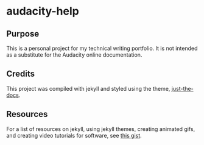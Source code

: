 # audacity-help

## Purpose

This is a personal project for my technical writing portfolio. It is not intended as a substitute for the Audacity online documentation.

## Credits

This project was compiled with jekyll and styled using the theme, [just-the-docs](https://github.com/pmarsceill/just-the-docs).

## Resources

For a list of resources on jekyll, using jekyll themes, creating animated gifs, and creating video tutorials for software, see [this gist](https://gist.github.com/cch5ng/7d110fb20689a1d31bccd033ce45d610).